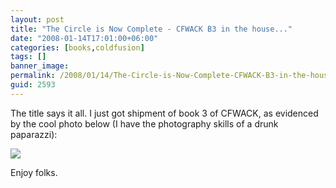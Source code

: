 ```yaml
---
layout: post
title: "The Circle is Now Complete - CFWACK B3 in the house..."
date: "2008-01-14T17:01:00+06:00"
categories: [books,coldfusion]
tags: []
banner_image: 
permalink: /2008/01/14/The-Circle-is-Now-Complete-CFWACK-B3-in-the-house
guid: 2593
---
```


The title says it all. I just got shipment of book 3 of CFWACK, as evidenced by the cool photo below (I have the photography skills of a drunk paparazzi): 

<img src="https://static.raymondcamden.com/images/b3.jpg">

Enjoy folks.